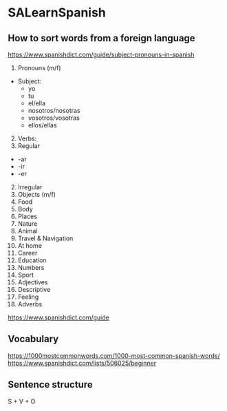 # SALearnSpanish

## How to sort words from a foreign language
https://www.spanishdict.com/guide/subject-pronouns-in-spanish  
1. Pronouns (m/f)
  * Subject:
    * yo
    * tu
    * el/ella
    * nosotros/nosotras
    * vosotros/vosotras
    * ellos/ellas
2. Verbs:
 1. Regular
  * -ar
  * -ir
  * -er
 2. Irregular  
3. Objects (m/f)
  1. Food
  2. Body
  3. Places
  4. Nature
  5. Animal
  6. Travel & Navigation
  7. At home
  8. Career
  9. Education
  10. Numbers
  11. Sport
4. Adjectives
  1. Descriptive
  2. Feeling
5. Adverbs


https://www.spanishdict.com/guide

## Vocabulary
 
https://1000mostcommonwords.com/1000-most-common-spanish-words/  
https://www.spanishdict.com/lists/506025/beginner  
## Sentence structure

S + V + O
